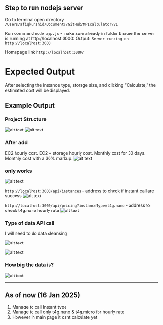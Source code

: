 
## Step to run nodejs server
Go to terminal open directory ```/Users/afiqkurshid/Documents/GitHub/MPIcalculator/V1``` 

Run command ```node app.js``` - make sure already in folder
Ensure the server is running at http://localhost:3000:
Output: ```Server running on http://localhost:3000```



Homepage link
```http://localhost:3000/```

# Expected Output

After selecting the instance type, storage size, and clicking "Calculate," the estimated cost will be displayed.

## Example Output



### Project Structure
![alt text](img/1.png)
![alt text](img/2.png)


### After add 
EC2 hourly cost.
EC2 + storage hourly cost.
Monthly cost for 30 days.
Monthly cost with a 30% markup.
![alt text](img/3.png)


### only works

![alt text](img/4.png)


```http://localhost:3000/api/instances``` - address to check if instant call are success
![alt text](img/5.png)


```http://localhost:3000/api/pricing?instanceType=t4g.nano``` - address to check t4g.nano hourly rate
![alt text](img/6.png)



### Type of data API call

I will need to do data cleansing

![alt text](img/dataAPI-1.png)

![alt text](img/dataAPI-2.png)


### How big the data is?
![alt text](img/apicallviapostman.png)

-------------------------------

## As of now (16 Jan 2025)
1) Manage to call Instant type
2) Manage to call only t4g.nano & t4g.micro for hourly rate
3) However in main page it cant calculate yet